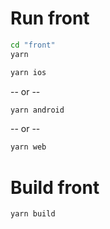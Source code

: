 # Run front

```bash
cd "front"
yarn
```

```bash
yarn ios
```

-- or --

```bash
yarn android
```

-- or --

```bash
yarn web
```

# Build front


```bash
yarn build
```



